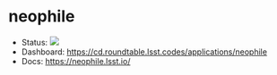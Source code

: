 # neophile

- Status: ![](https://cd.roundtable.lsst.codes/api/badge?name=neophile)
- Dashboard: https://cd.roundtable.lsst.codes/applications/neophile
- Docs: https://neophile.lsst.io/
